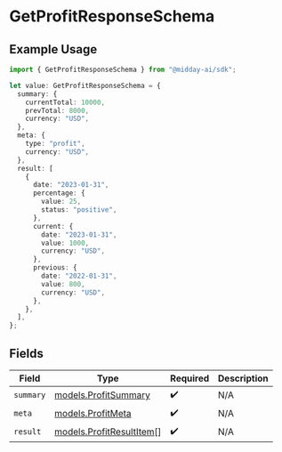 # GetProfitResponseSchema

## Example Usage

```typescript
import { GetProfitResponseSchema } from "@midday-ai/sdk";

let value: GetProfitResponseSchema = {
  summary: {
    currentTotal: 10000,
    prevTotal: 8000,
    currency: "USD",
  },
  meta: {
    type: "profit",
    currency: "USD",
  },
  result: [
    {
      date: "2023-01-31",
      percentage: {
        value: 25,
        status: "positive",
      },
      current: {
        date: "2023-01-31",
        value: 1000,
        currency: "USD",
      },
      previous: {
        date: "2022-01-31",
        value: 800,
        currency: "USD",
      },
    },
  ],
};
```

## Fields

| Field                                                      | Type                                                       | Required                                                   | Description                                                |
| ---------------------------------------------------------- | ---------------------------------------------------------- | ---------------------------------------------------------- | ---------------------------------------------------------- |
| `summary`                                                  | [models.ProfitSummary](../models/profitsummary.md)         | :heavy_check_mark:                                         | N/A                                                        |
| `meta`                                                     | [models.ProfitMeta](../models/profitmeta.md)               | :heavy_check_mark:                                         | N/A                                                        |
| `result`                                                   | [models.ProfitResultItem](../models/profitresultitem.md)[] | :heavy_check_mark:                                         | N/A                                                        |